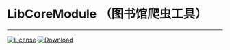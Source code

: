 # LibCoreModule （图书馆爬虫工具）

---
[![License](https://img.shields.io/badge/license-Apache%202-green.svg)](https://www.apache.org/licenses/LICENSE-2.0)
[![Download](https://bintray.com/ancroid/maven/libraryCore/images/download.svg)](https://bintray.com/ancroid/maven/libraryCore/_latestVersion)
